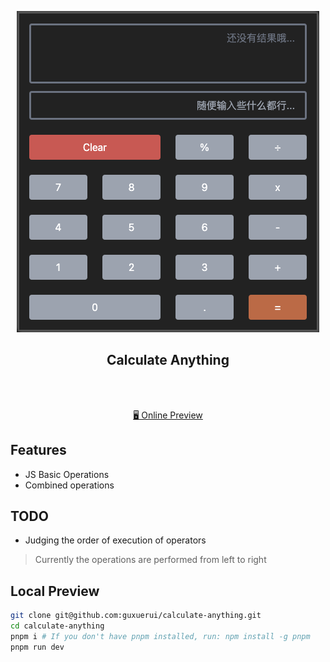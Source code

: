 <p align="center">
  <img src="https://github.com/guxuerui/calculate-anything/blob/main/public/calculator.png?raw=true" />
</p>

<h2 align="center">
  Calculate Anything
</h2><br>

<p align="center">
<br>
<a href="https://magical-cocada-cf9496.netlify.app/">🖥 Online Preview</a>
</p>

## Features

- JS Basic Operations
- Combined operations

## TODO

- Judging the order of execution of operators

> Currently the operations are performed from left to right

## Local Preview

```bash
git clone git@github.com:guxuerui/calculate-anything.git
cd calculate-anything
pnpm i # If you don't have pnpm installed, run: npm install -g pnpm
pnpm run dev
```
